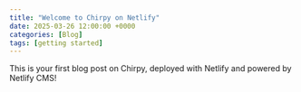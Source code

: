 ```yaml
---
title: "Welcome to Chirpy on Netlify"
date: 2025-03-26 12:00:00 +0000
categories: [Blog]
tags: [getting started]
---
```


This is your first blog post on Chirpy, deployed with Netlify and powered by Netlify CMS!
